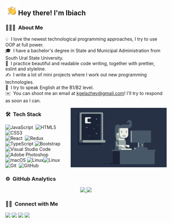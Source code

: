 <img alt="Night Coding" src="./assets/Hand Wave.gif" width='40' align="left"/><h2>Hey there! I'm Ibiach</h2>

<!-- ## 👋 &nbsp;Hey there! I'm Kirill -->

### 👨🏻‍💻 &nbsp;About Me

💡 &nbsp;I love the newest technological programming approaches, I try to use OOP at full power.\
🎓 &nbsp;I have a bachelor's degree in State and Municipal Administration from South Ural State University.\
🌱 &nbsp;I practice beautiful and readable code writing, together with prettier, eslint and styleline.\
✍️ &nbsp;I write a lot of mini projects where I work out new programming technologies.\
💬 &nbsp;I try to speak English at the B1/B2 level.\
✉️ &nbsp;You can shoot me an email at kgelazhev@gmail.com! I'll try to respond as soon as I can.

<img alt="Night Coding" src="https://raw.githubusercontent.com/AVS1508/AVS1508/master/assets/Night-Coding.gif" align="right"/>

### 🛠 &nbsp;Tech Stack



![JavaScript](https://img.shields.io/badge/javascript-%23323330.svg?style=for-the-badge&logo=javascript&logoColor=%23F7DF1E)&nbsp;
![HTML5](https://img.shields.io/badge/html5-%23E34F26.svg?style=for-the-badge&logo=html5&logoColor=white)&nbsp;
![CSS3](https://img.shields.io/badge/css3-%231572B6.svg?style=for-the-badge&logo=css3&logoColor=white)&nbsp;
\
![React](https://img.shields.io/badge/react-%2320232a.svg?style=for-the-badge&logo=react&logoColor=%2361DAFB)&nbsp;
![Redux](https://img.shields.io/badge/redux-%23593d88.svg?style=for-the-badge&logo=redux&logoColor=white)
![TypeScript](https://img.shields.io/badge/typescript-%23007ACC.svg?style=for-the-badge&logo=typescript&logoColor=white)
![Bootstrap](https://img.shields.io/badge/bootstrap-%23563D7C.svg?style=for-the-badge&logo=bootstrap&logoColor=white)
\
![Visual Studio Code](https://img.shields.io/badge/Visual%20Studio%20Code-0078d7.svg?style=for-the-badge&logo=visual-studio-code&logoColor=white)&nbsp;
![Adobe Photoshop](https://img.shields.io/badge/adobe%20photoshop-%2331A8FF.svg?style=for-the-badge&logo=adobe%20photoshop&logoColor=white)&nbsp;
\
![macOS](https://img.shields.io/badge/mac%20os-000000?style=for-the-badge&logo=macos&logoColor=F0F0F0)
![Linux](https://img.shields.io/badge/Linux-FCC624?style=for-the-badge&logo=linux&logoColor=black)![Linux](https://img.shields.io/badge/Linux-FCC624?style=for-the-badge&logo=linux&logoColor=black)
\
![Git](https://img.shields.io/badge/git-%23F05033.svg?style=for-the-badge&logo=git&logoColor=white)&nbsp;
![GitHub](https://img.shields.io/badge/github-%23121011.svg?style=for-the-badge&logo=github&logoColor=white)&nbsp;


### ⚙️ &nbsp;GitHub Analytics

<p align="center">
<a href="https://github.com/ibiach">
  <img height="180em"  src="https://github-readme-stats-eight-theta.vercel.app/api?username=ibiach&show_icons=true&theme=algolia&include_all_commits=true&count_private=true"/>
  <img height="180em"  src="https://github-readme-stats-eight-theta.vercel.app/api/top-langs/?username=ibiach&layout=compact&langs_count=8&theme=algolia"/>
</a>
</p>

### 🤝🏻 &nbsp;Connect with Me

<p align="center">

<a href="https://instagram.com/ibiach"><img src="https://img.shields.io/badge/-@ibiach-E4405F?style=flat&logo=Instagram&logoColor=white"/></a>
<a href="https://vk.com/ibiach"><img src="https://img.shields.io/badge/-ibiach-FFFFFF?style=flat&logo=VK&logoColor=blue"/></a>
<a href="mailto:kgelazhev@gmail.com"><img src="https://img.shields.io/badge/-kgelazhev-FFFFFF?style=flat&logo=gmail&logoColor=green"/></a>
<a href="https://api.whatsapp.com/send/?phone=89500051593
"><img src="https://img.shields.io/badge/-phone-FFFFFF?style=flat&logo=WHATSAPP&logoColor=green"/></a>
